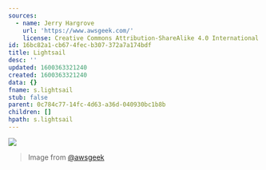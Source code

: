 ```yaml
---
sources:
  - name: Jerry Hargrove
    url: 'https://www.awsgeek.com/'
    license: Creative Commons Attribution-ShareAlike 4.0 International License
id: 16bc82a1-cb67-4fec-b307-372a7a174bdf
title: Lightsail
desc: ''
updated: 1600363321240
created: 1600363321240
data: {}
fname: s.lightsail
stub: false
parent: 0c784c77-14fc-4d63-a36d-040930bc1b8b
children: []
hpath: s.lightsail
---
```

![](/assets/images/Amazon-Lightsail_en.jpg)

> Image from [@awsgeek](https://www.awsgeek.com/Amazon-Lightsail/)
